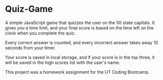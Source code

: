# Quiz-Game

A simple JavaScript game that quizzes the user on the 50 state capitals. It gives you a time limit, and your final score is based on the time left on the clock when you complete the quiz. 

Every correct answer is counted, and every incorrect answer takes away 10 seconds from your timer. 

Your score is saved in local storage, and if your score is in the top three, it will be saved in the high scores list with the user's name. 

This project was a homework assignment for the UT Coding Bootcamp. 
